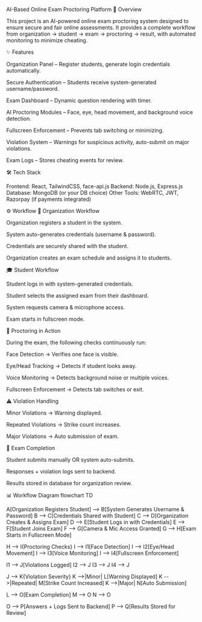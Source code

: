 AI-Based Online Exam Proctoring Platform
📌 Overview

This project is an AI-powered online exam proctoring system designed to ensure secure and fair online assessments.
It provides a complete workflow from organization → student → exam → proctoring → result, with automated monitoring to minimize cheating.

✨ Features

Organization Panel – Register students, generate login credentials automatically.

Secure Authentication – Students receive system-generated username/password.

Exam Dashboard – Dynamic question rendering with timer.

AI Proctoring Modules – Face, eye, head movement, and background voice detection.

Fullscreen Enforcement – Prevents tab switching or minimizing.

Violation System – Warnings for suspicious activity, auto-submit on major violations.

Exam Logs – Stores cheating events for review.

🛠️ Tech Stack

Frontend: React, TailwindCSS, face-api.js
Backend: Node.js, Express.js
Database: MongoDB (or your DB choice)
Other Tools: WebRTC, JWT, Razorpay (if payments integrated)

⚙️ Workflow
🔑 Organization Workflow

Organization registers a student in the system.

System auto-generates credentials (username & password).

Credentials are securely shared with the student.

Organization creates an exam schedule and assigns it to students.

🎓 Student Workflow

Student logs in with system-generated credentials.

Student selects the assigned exam from their dashboard.

System requests camera & microphone access.

Exam starts in fullscreen mode.

👀 Proctoring in Action

During the exam, the following checks continuously run:

Face Detection → Verifies one face is visible.

Eye/Head Tracking → Detects if student looks away.

Voice Monitoring → Detects background noise or multiple voices.

Fullscreen Enforcement → Detects tab switches or exit.

⚠️ Violation Handling

Minor Violations → Warning displayed.

Repeated Violations → Strike count increases.

Major Violations → Auto submission of exam.

📝 Exam Completion

Student submits manually OR system auto-submits.

Responses + violation logs sent to backend.

Results stored in database for organization review.

📊 Workflow Diagram
flowchart TD

A[Organization Registers Student] --> B[System Generates Username & Password]
B --> C[Credentials Shared with Student]
C --> D[Organization Creates & Assigns Exam]
D --> E[Student Logs in with Credentials]
E --> F[Student Joins Exam]
F --> G[Camera & Mic Access Granted]
G --> H[Exam Starts in Fullscreen Mode]

H --> I{Proctoring Checks}
I --> I1[Face Detection]
I --> I2[Eye/Head Movement]
I --> I3[Voice Monitoring]
I --> I4[Fullscreen Enforcement]

I1 --> J[Violations Logged]
I2 --> J
I3 --> J
I4 --> J

J --> K{Violation Severity}
K -->|Minor| L[Warning Displayed]
K -->|Repeated| M[Strike Count Increased]
K -->|Major| N[Auto Submission]

L --> O[Exam Completion]
M --> O
N --> O

O --> P[Answers + Logs Sent to Backend]
P --> Q[Results Stored for Review]
